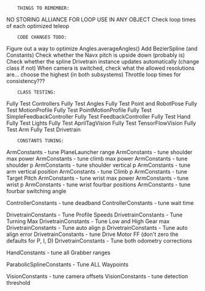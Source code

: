         THINGS TO REMEMBER:
NO STORING ALLIANCE FOR LOOP USE IN ANY OBJECT
Check loop times of each optimized teleop

        CODE CHANGES TODO:
Figure out a way to optimize Angles.averageAngles()
Add BezierSpline (and Constants)
Check whether the Navx pitch is upside down (probably is)
Check whether the spline Drivetrain instance updates automatically (change class if not)
When camera is switched, check what the allowed resolutions are... choose the highest (in both subsystems)
Throttle loop times for consistency???

        CLASS TESTING:
Fully Test Controllers
Fully Test Angles
Fully Test Point and RobotPose
Fully Test MotionProfile
Fully Test PointMotionProfile
Fully Test SimpleFeedbackController
Fully Test FeedbackController
Fully Test Hand
Fully Test Lights
Fully Test AprilTagVision
Fully Test TensorFlowVision
Fully Test Arm
Fully Test Drivetrain

        CONSTANTS TUNING:
ArmConstants - tune PlaneLauncher range
ArmConstants - tune shoulder max power
ArmConstants - tune climb max power
ArmConstants - tune shoulder p
ArmConstants - tune shoulder vertical p
ArmConstants - tune arm vertical position
ArmConstants - tune Climb p
ArmConstants - tune Target Pitch
ArmConstants - tune wrist max power
ArmConstants - tune wrist p
ArmConstants - tune wrist fourbar positions
ArmConstants - tune fourbar switching angle

ControllerConstants - tune deadband
ControllerConstants - tune wait time

DrivetrainConstants - Tune Profile Speeds
DrivetrainConstants - Tune Turning Max
DrivetrainConstants - Tune Low and High Gear max
DrivetrainConstants - Tune auto align p
DrivetrainConstants - Tune auto align error
DrivetrainConstants - tune Drive Motor FF (don't zero the defaults for P, I, D)
DrivetrainConstants - Tune both odometry corrections

HandConstants - tune all Grabber ranges

ParabolicSplineConstants - Tune ALL Waypoints

VisionConstants - tune camera offsets
VisionConstants - tune detection threshold